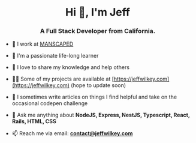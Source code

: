 <h1 align="center">Hi 👋, I'm Jeff</h1>
<h3 align="center">A Full Stack Developer from California.</h3>

- 🔭 I work at [MANSCAPED](https://www.manscaped.com)

- 🌱 I'm a passionate life-long learner

- 👯 I love to share my knowledge and help others

- 👨‍💻 Some of my projects are available at [https://jeffwilkey.com](https://jeffwilkey.com) (hope to update soon)

- 📝 I sometimes write articles on things I find helpful and take on the occasional codepen challenge

- 💬 Ask me anything about **NodeJS, Express, NestJS, Typescript, React, Rails, HTML, CSS**

- 📫 Reach me via email: **contact@jeffwilkey.com**
